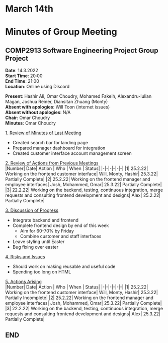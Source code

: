 # March 14th
# Minutes of Group Meeting
## COMP2913 Software Engineering Project Group Project
**Date**: 14.3.2022  
**Start Time**: 20:00  
**End Time**: 21:00  
**Location**: Online using Discord

**Present**: Hashir Ali, Omar Choudry, Mohamed Fakeih, Alexandru-Iulian Magan, Joshua Reiner, Diansitan Zhuang (Monty)  
**Absent with apologies**: Will Toon (internet issues)  
**Absent without apologies**: N/A  
**Chair**: Omar Choudry  
**Minutes**: Omar Choudry

<u>1. Review of Minutes of Last Meeting</u>
- Created search bar for landing page
- Prepared manager dashboard for integration
- Created customer interface account management screen

<u>2. Review of Actions from Previous Meetings</u>  
|Number| Date| Action | Who | When | Status|
|-|-|-|-|-|-|
|1| 25.2.22| Working on the frontend customer interface| Will, Monty, Hashir| 25.3.22| Partially Complete|
|2| 25.2.22| Working on the frontend manager and employee interfaces| Josh, Mohammed, Omar| 25.3.22| Partially Complete|
|3| 22.2.22| Working on the backend, testing, continuous integration, merge requests and consulting frontend development and designs| Alex| 25.2.22| Partially Complete|

<u>3. Discussion of Progress</u>
- Integrate backend and frontend
- Complete frontend design by end of this week
    - Aim for 60-70% by Friday
    - Combine customer and staff interfaces
- Leave styling until Easter
- Bug fixing over easter


<u>4. Risks and Issues</u>
- Should work on making reusable and useful code
- Spending too long on HTML


<u>5. Actions Arising</u>  
|Number| Date| Action | Who | When | Status|
|-|-|-|-|-|-|
|1| 25.2.22| Working on the frontend customer interface| Will, Monty, Hashir| 25.3.22| Partially Incomplete|
|2| 25.2.22| Working on the frontend manager and employee interfaces| Josh, Mohammed, Omar| 25.3.22| Partially Complete|
|3| 22.2.22| Working on the backend, testing, continuous integration, merge requests and consulting frontend development and designs| Alex| 25.3.22| Partially Complete|

## END
